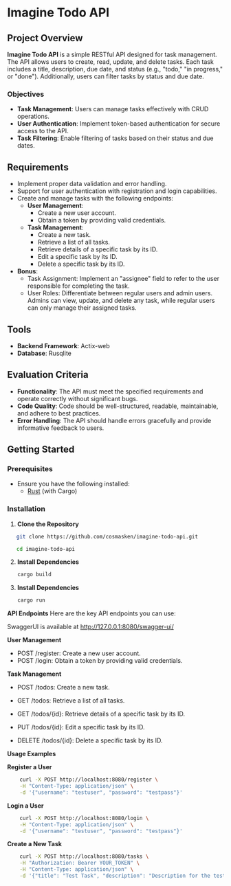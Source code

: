 # Imagine Todo API

## Project Overview

**Imagine Todo API** is a simple RESTful API designed for task management. The API allows users to create, read, update, and delete tasks. Each task includes a title, description, due date, and status (e.g., "todo," "in progress," or "done"). Additionally, users can filter tasks by status and due date.

### Objectives

- **Task Management**: Users can manage tasks effectively with CRUD operations.
- **User Authentication**: Implement token-based authentication for secure access to the API.
- **Task Filtering**: Enable filtering of tasks based on their status and due dates.

## Requirements

- Implement proper data validation and error handling.
- Support for user authentication with registration and login capabilities.
- Create and manage tasks with the following endpoints:
  - **User Management**:
    - Create a new user account.
    - Obtain a token by providing valid credentials.
  - **Task Management**:
    - Create a new task.
    - Retrieve a list of all tasks.
    - Retrieve details of a specific task by its ID.
    - Edit a specific task by its ID.
    - Delete a specific task by its ID.
- **Bonus**: 
  - Task Assignment: Implement an "assignee" field to refer to the user responsible for completing the task.
  - User Roles: Differentiate between regular users and admin users. Admins can view, update, and delete any task, while regular users can only manage their assigned tasks.

## Tools

- **Backend Framework**: Actix-web
- **Database**: Rusqlite

## Evaluation Criteria

- **Functionality**: The API must meet the specified requirements and operate correctly without significant bugs.
- **Code Quality**: Code should be well-structured, readable, maintainable, and adhere to best practices.
- **Error Handling**: The API should handle errors gracefully and provide informative feedback to users.

## Getting Started

### Prerequisites

- Ensure you have the following installed:
  - [Rust](https://www.rust-lang.org/) (with Cargo)

### Installation

1. **Clone the Repository**

```bash
   git clone https://github.com/cosmasken/imagine-todo-api.git

   cd imagine-todo-api
```
2. **Install Dependencies**

    ```bash
   cargo build

3. **Install Dependencies**

    ```bash
   cargo run

**API Endpoints**
    Here are the key API endpoints you can use:

SwaggerUI  is available at http://127.0.0.1:8080/swagger-ui/

**User Management**

- POST /register: Create a new user account.
- POST /login: Obtain a token by providing valid credentials.

**Task Management**

- POST /todos: Create a new task.

- GET /todos: Retrieve a list of all tasks.

- GET /todos/{id}: Retrieve details of a specific task by its ID.

- PUT /todos/{id}: Edit a specific task by its ID.

- DELETE /todos/{id}: Delete a specific task by its ID.

**Usage Examples**

**Register a User**

```bash
    curl -X POST http://localhost:8080/register \
    -H "Content-Type: application/json" \
    -d '{"username": "testuser", "password": "testpass"}'
```

**Login a User**

```bash
    curl -X POST http://localhost:8080/login \
    -H "Content-Type: application/json" \
    -d '{"username": "testuser", "password": "testpass"}'
```

**Create a New Task**

```bash
    curl -X POST http://localhost:8080/tasks \
    -H "Authorization: Bearer YOUR_TOKEN" \
    -H "Content-Type: application/json" \
    -d '{"title": "Test Task", "description": "Description for the test task", "due_date": "2024-12-31", "status": "todo"}'
```

